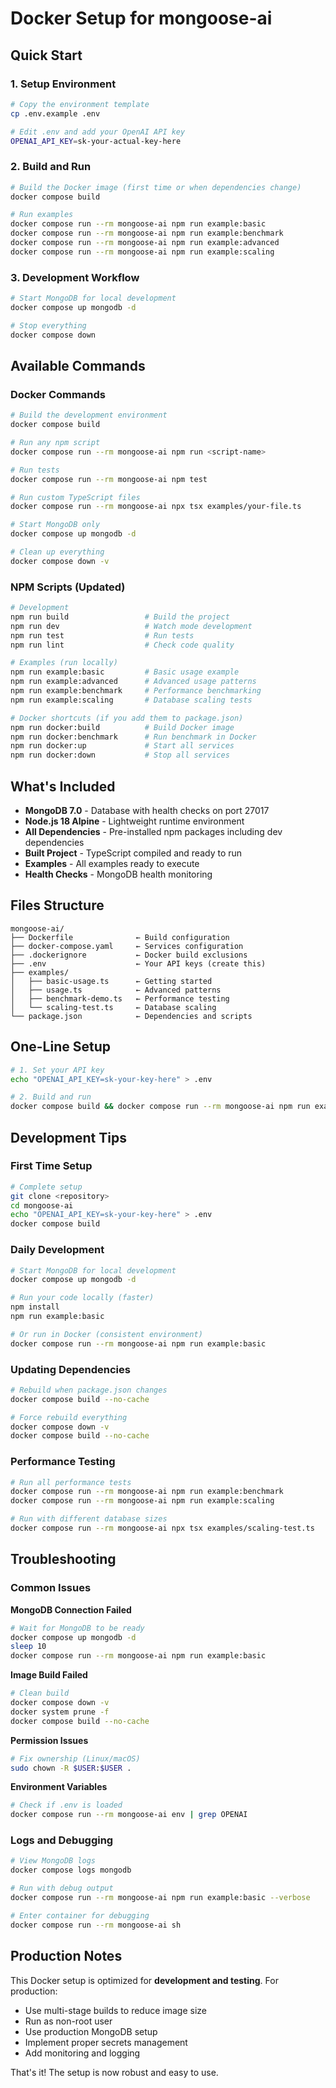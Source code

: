 # Docker Setup for mongoose-ai

## Quick Start

### 1. Setup Environment

```bash
# Copy the environment template
cp .env.example .env

# Edit .env and add your OpenAI API key
OPENAI_API_KEY=sk-your-actual-key-here
```

### 2. Build and Run

```bash
# Build the Docker image (first time or when dependencies change)
docker compose build

# Run examples
docker compose run --rm mongoose-ai npm run example:basic
docker compose run --rm mongoose-ai npm run example:benchmark
docker compose run --rm mongoose-ai npm run example:advanced
docker compose run --rm mongoose-ai npm run example:scaling
```

### 3. Development Workflow

```bash
# Start MongoDB for local development
docker compose up mongodb -d

# Stop everything
docker compose down
```

## Available Commands

### Docker Commands

```bash
# Build the development environment
docker compose build

# Run any npm script
docker compose run --rm mongoose-ai npm run <script-name>

# Run tests
docker compose run --rm mongoose-ai npm test

# Run custom TypeScript files
docker compose run --rm mongoose-ai npx tsx examples/your-file.ts

# Start MongoDB only
docker compose up mongodb -d

# Clean up everything
docker compose down -v
```

### NPM Scripts (Updated)

```bash
# Development
npm run build                 # Build the project
npm run dev                   # Watch mode development
npm run test                  # Run tests
npm run lint                  # Check code quality

# Examples (run locally)
npm run example:basic         # Basic usage example
npm run example:advanced      # Advanced usage patterns
npm run example:benchmark     # Performance benchmarking
npm run example:scaling       # Database scaling tests

# Docker shortcuts (if you add them to package.json)
npm run docker:build          # Build Docker image
npm run docker:benchmark      # Run benchmark in Docker
npm run docker:up             # Start all services
npm run docker:down           # Stop all services
```

## What's Included

- **MongoDB 7.0** - Database with health checks on port 27017
- **Node.js 18 Alpine** - Lightweight runtime environment
- **All Dependencies** - Pre-installed npm packages including dev dependencies
- **Built Project** - TypeScript compiled and ready to run
- **Examples** - All examples ready to execute
- **Health Checks** - MongoDB health monitoring

## Files Structure

```
mongoose-ai/
├── Dockerfile              ← Build configuration
├── docker-compose.yaml     ← Services configuration
├── .dockerignore           ← Docker build exclusions
├── .env                    ← Your API keys (create this)
├── examples/
│   ├── basic-usage.ts      ← Getting started
│   ├── usage.ts            ← Advanced patterns
│   ├── benchmark-demo.ts   ← Performance testing
│   └── scaling-test.ts     ← Database scaling
└── package.json            ← Dependencies and scripts
```

## One-Line Setup

```bash
# 1. Set your API key
echo "OPENAI_API_KEY=sk-your-key-here" > .env

# 2. Build and run
docker compose build && docker compose run --rm mongoose-ai npm run example:basic
```

## Development Tips

### First Time Setup

```bash
# Complete setup
git clone <repository>
cd mongoose-ai
echo "OPENAI_API_KEY=sk-your-key-here" > .env
docker compose build
```

### Daily Development

```bash
# Start MongoDB for local development
docker compose up mongodb -d

# Run your code locally (faster)
npm install
npm run example:basic

# Or run in Docker (consistent environment)
docker compose run --rm mongoose-ai npm run example:basic
```

### Updating Dependencies

```bash
# Rebuild when package.json changes
docker compose build --no-cache

# Force rebuild everything
docker compose down -v
docker compose build --no-cache
```

### Performance Testing

```bash
# Run all performance tests
docker compose run --rm mongoose-ai npm run example:benchmark
docker compose run --rm mongoose-ai npm run example:scaling

# Run with different database sizes
docker compose run --rm mongoose-ai npx tsx examples/scaling-test.ts
```

## Troubleshooting

### Common Issues

**MongoDB Connection Failed**

```bash
# Wait for MongoDB to be ready
docker compose up mongodb -d
sleep 10
docker compose run --rm mongoose-ai npm run example:basic
```

**Image Build Failed**

```bash
# Clean build
docker compose down -v
docker system prune -f
docker compose build --no-cache
```

**Permission Issues**

```bash
# Fix ownership (Linux/macOS)
sudo chown -R $USER:$USER .
```

**Environment Variables**

```bash
# Check if .env is loaded
docker compose run --rm mongoose-ai env | grep OPENAI
```

### Logs and Debugging

```bash
# View MongoDB logs
docker compose logs mongodb

# Run with debug output
docker compose run --rm mongoose-ai npm run example:basic --verbose

# Enter container for debugging
docker compose run --rm mongoose-ai sh
```

## Production Notes

This Docker setup is optimized for **development and testing**. For production:

- Use multi-stage builds to reduce image size
- Run as non-root user
- Use production MongoDB setup
- Implement proper secrets management
- Add monitoring and logging

That's it! The setup is now robust and easy to use.
